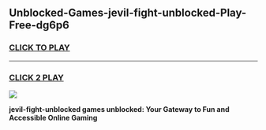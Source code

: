 
## Unblocked-Games-jevil-fight-unblocked-Play-Free-dg6p6
<h3>
<a href="https://premium76.site?title=jevil-fight-unblocked&ref=23A">CLICK TO PLAY</a></h3>
<hr>

<h3>
<a href="https://premium76.site?title=jevil-fight-unblocked&ref=23A">CLICK 2 PLAY</a>
  
</h3>

<a href="https://premium76.site?title=jevil-fight-unblocked&ref=23A"><img src="https://clearcache.store/games.png"></a>


**jevil-fight-unblocked games unblocked: Your Gateway to Fun and Accessible Online Gaming**
